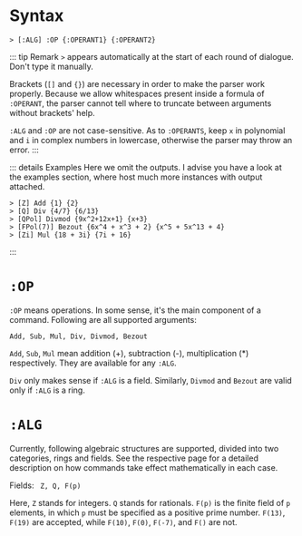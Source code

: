 # Syntax

```CLI
> [:ALG] :OP {:OPERANT1} {:OPERANT2}
```

::: tip Remark
`>` appears automatically at the start of each round of dialogue. Don't type it manually. 

Brackets (`[]` and `{}`) are necessary in order to make the parser work properly. Because we allow whitespaces present inside a formula of `:OPERANT`, the parser cannot tell where to truncate between arguments without brackets' help. 

`:ALG` and `:OP` are not case-sensitive. As to `:OPERANTS`, keep `x` in polynomial and `i` in complex numbers in lowercase, otherwise the parser may throw an error.
:::

::: details Examples
Here we omit the outputs. 
I advise you have a look at the examples section, where host much more instances with 
output attached.
```CLI
> [Z] Add {1} {2}
> [Q] Div {4/7} {6/13}
> [QPol] Divmod {9x^2+12x+1} {x+3}
> [FPol(7)] Bezout {6x^4 + x^3 + 2} {x^5 + 5x^13 + 4}
> [Zi] Mul {18 + 3i} {7i + 16}
```
:::

# `:OP`
`:OP` means operations. In some sense, it's the main component of a command. Following are all supported arguments:

```
Add, Sub, Mul, Div, Divmod, Bezout
```

`Add`, `Sub`, `Mul` mean addition (+), subtraction (-), multiplication (*) respectively. They are available for any `:ALG`. 

`Div` only makes sense if `:ALG` is a field. Similarly, `Divmod` and `Bezout` are valid only if `:ALG` is a ring. 


# `:ALG`
Currently, following algebraic structures are supported, divided into two categories, rings and fields. 
See the respective page for a detailed description on how commands take effect mathematically in each case. 

Fields:
``` Z, Q, F(p)```

Here, `Z` stands for integers. `Q` stands for rationals. `F(p)` is the finite field of `p` elements, in 
which `p` must be specified as a positive prime number. `F(13)`, `F(19)` are accepted, while `F(10)`, `F(0)`, `F(-7)`, and `F()` are not.
